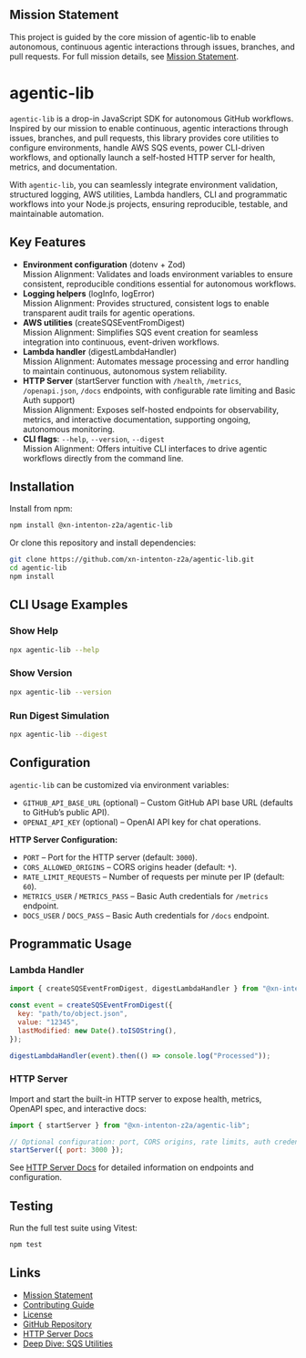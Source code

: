 ## Mission Statement

This project is guided by the core mission of agentic-lib to enable autonomous, continuous agentic interactions through issues, branches, and pull requests. For full mission details, see [Mission Statement](../MISSION.md).

# agentic-lib

`agentic-lib` is a drop-in JavaScript SDK for autonomous GitHub workflows. Inspired by our mission to enable continuous, agentic interactions through issues, branches, and pull requests, this library provides core utilities to configure environments, handle AWS SQS events, power CLI-driven workflows, and optionally launch a self-hosted HTTP server for health, metrics, and documentation.

With `agentic-lib`, you can seamlessly integrate environment validation, structured logging, AWS utilities, Lambda handlers, CLI and programmatic workflows into your Node.js projects, ensuring reproducible, testable, and maintainable automation.

## Key Features

- **Environment configuration** (dotenv + Zod)  
  Mission Alignment: Validates and loads environment variables to ensure consistent, reproducible conditions essential for autonomous workflows.
- **Logging helpers** (logInfo, logError)  
  Mission Alignment: Provides structured, consistent logs to enable transparent audit trails for agentic operations.
- **AWS utilities** (createSQSEventFromDigest)  
  Mission Alignment: Simplifies SQS event creation for seamless integration into continuous, event-driven workflows.
- **Lambda handler** (digestLambdaHandler)  
  Mission Alignment: Automates message processing and error handling to maintain continuous, autonomous system reliability.
- **HTTP Server** (startServer function with `/health`, `/metrics`, `/openapi.json`, `/docs` endpoints, with configurable rate limiting and Basic Auth support)  
  Mission Alignment: Exposes self-hosted endpoints for observability, metrics, and interactive documentation, supporting ongoing, autonomous monitoring.
- **CLI flags**: `--help`, `--version`, `--digest`  
  Mission Alignment: Offers intuitive CLI interfaces to drive agentic workflows directly from the command line.

## Installation

Install from npm:

```bash
npm install @xn-intenton-z2a/agentic-lib
```

Or clone this repository and install dependencies:

```bash
git clone https://github.com/xn-intenton-z2a/agentic-lib.git
cd agentic-lib
npm install
```

## CLI Usage Examples

### Show Help

```bash
npx agentic-lib --help
```

### Show Version

```bash
npx agentic-lib --version
```

### Run Digest Simulation

```bash
npx agentic-lib --digest
```

## Configuration

`agentic-lib` can be customized via environment variables:

- `GITHUB_API_BASE_URL` (optional) – Custom GitHub API base URL (defaults to GitHub’s public API).
- `OPENAI_API_KEY` (optional) – OpenAI API key for chat operations.

**HTTP Server Configuration:**

- `PORT` – Port for the HTTP server (default: `3000`).
- `CORS_ALLOWED_ORIGINS` – CORS origins header (default: `*`).
- `RATE_LIMIT_REQUESTS` – Number of requests per minute per IP (default: `60`).
- `METRICS_USER` / `METRICS_PASS` – Basic Auth credentials for `/metrics` endpoint.
- `DOCS_USER` / `DOCS_PASS` – Basic Auth credentials for `/docs` endpoint.

## Programmatic Usage

### Lambda Handler

```js
import { createSQSEventFromDigest, digestLambdaHandler } from "@xn-intenton-z2a/agentic-lib";

const event = createSQSEventFromDigest({
  key: "path/to/object.json",
  value: "12345",
  lastModified: new Date().toISOString(),
});

digestLambdaHandler(event).then(() => console.log("Processed"));
```

### HTTP Server

Import and start the built-in HTTP server to expose health, metrics, OpenAPI spec, and interactive docs:

```js
import { startServer } from "@xn-intenton-z2a/agentic-lib";

// Optional configuration: port, CORS origins, rate limits, auth credentials
startServer({ port: 3000 });
```

See [HTTP Server Docs](./docs/SERVER.md) for detailed information on endpoints and configuration.

## Testing

Run the full test suite using Vitest:

```bash
npm test
```

## Links

- [Mission Statement](../MISSION.md)
- [Contributing Guide](../CONTRIBUTING.md)
- [License](../LICENSE.md)
- [GitHub Repository](https://github.com/xn-intenton-z2a/agentic-lib)
- [HTTP Server Docs](./docs/SERVER.md)
- [Deep Dive: SQS Utilities](./docs/SQS_OVERVIEW.md)